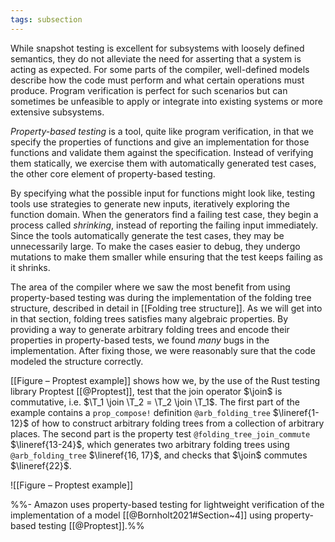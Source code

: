 ```yaml
---
tags: subsection
---
```


While snapshot testing is excellent for subsystems with loosely defined semantics, they do not alleviate the need for asserting that a system is acting as expected. For some parts of the compiler, well-defined models describe how the code must perform and what certain operations must produce. Program verification is perfect for such scenarios but can sometimes be unfeasible to apply or integrate into existing systems or more extensive subsystems.

_Property-based testing_ is a tool, quite like program verification, in that we specify the properties of functions and give an implementation for those functions and validate them against the specification. Instead of verifying them statically, we exercise them with automatically generated test cases, the other core element of property-based testing.

By specifying what the possible input for functions might look like, testing tools use strategies to generate new inputs, iteratively exploring the function domain. When the generators find a failing test case, they begin a process called _shrinking_, instead of reporting the failing input immediately. Since the tools automatically generate the test cases, they may be unnecessarily large. To make the cases easier to debug, they undergo mutations to make them smaller while ensuring that the test keeps failing as it shrinks.

The area of the compiler where we saw the most benefit from using property-based testing was during the implementation of the folding tree structure, described in detail in [[Folding tree structure]]. As we will get into in that section, folding trees satisfies many algebraic properties. By providing a way to generate arbitrary folding trees and encode their properties in property-based tests, we found _many_ bugs in the implementation. After fixing those, we were reasonably sure that the code modeled the structure correctly.

[[Figure – Proptest example]] shows how we, by the use of the Rust testing library Proptest [[@Proptest]], test that the join operator $\join$ is commutative, i.e. $\T_1 \join \T_2 = \T_2 \join \T_1$. The first part of the example contains a `prop_compose!` definition `@arb_folding_tree` $\lineref{1-12}$ of how to construct arbitrary folding trees from a collection of arbitrary places. The second part is the property test `@folding_tree_join_commute` $\lineref{13-24}$, which generates two arbitrary folding trees using `@arb_folding_tree` $\lineref{16, 17}$, and checks that $\join$ commutes $\lineref{22}$.

![[Figure – Proptest example]]

%%- Amazon uses property-based testing for lightweight verification of the implementation of a model [[@Bornholt2021#Section~4]] using property-based testing [[@Proptest]].%%
